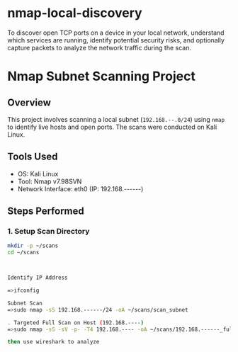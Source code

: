 # nmap-local-discovery
To discover open TCP ports on a device in your local network, understand which services are running, identify potential security risks, and optionally capture packets to analyze the network traffic during the scan.

# Nmap Subnet Scanning Project

## Overview
This project involves scanning a local subnet (`192.168.--.0/24`) using `nmap` to identify live hosts and open ports. The scans were conducted on Kali Linux.

## Tools Used
- OS: Kali Linux
- Tool: Nmap v7.98SVN
- Network Interface: eth0 (IP: 192.168.------)


## Steps Performed

### 1. Setup Scan Directory
```bash
mkdir -p ~/scans
cd ~/scans



Identify IP Address

=>ifconfig

Subnet Scan
=>sudo nmap -sS 192.168.------/24 -oA ~/scans/scan_subnet

. Targeted Full Scan on Host (192.168.----)
=>sudo nmap -sS -sV -p- -T4 192.168.---- -oA ~/scans/192.168.------_full

then use wireshark to analyze 


